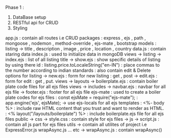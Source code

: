 Phase 1 :
1. DataBase setup
2. RESTful api for CRUD
3. Styling

app.js : contain all routes i.e CRUD
packages : express , ejs , path , mongoose , nodemon , method-override , ejs-mate , bootstrap
models : listing -> title , description , image , price , location , country
data.js : contain staring data
index.js : used to initialize data in mongoDB
views -> listing -> index.ejs : list of all listing title
                 -> show.ejs : show specific details of listing by using there id 
                             : listing.price.toLocaleString("en-IN") : place commas to the number according to indian standards
                             : also contain edit & Delete options for listing
                 -> new.ejs : form for new listing : get , post
                 -> edit.ejs : form for edit : get , put.
views -> layouts -> boilerplate.ejs : contain boiler plate code files for all ejs files
views -> includes -> navbar.ejs : navbar for all ejs file
                  -> footer.ejs : footer for all ejs file
ejs-mate : used to create a boiler plate codes for ejs files
         : const ejsMate = require("ejs-mate");
         : app.engine('ejs', ejsMate); -> use ejs-locals for all ejs templates
         : <%- body %> : include raw HTML content that you trust and want to render as HTML.
         : <% layout("/layouts/boilerplate") %> : include boilerplate.ejs file for all ejs files
public -> css -> style.css : contain style for ejs files
       -> js -> script.js : contain all js part for ejs files
utils -> contain all utilites of project i.e ExpressError.js wrapAsync.js ... etc
      -> wrapAsync.js : contain wrapAsync()